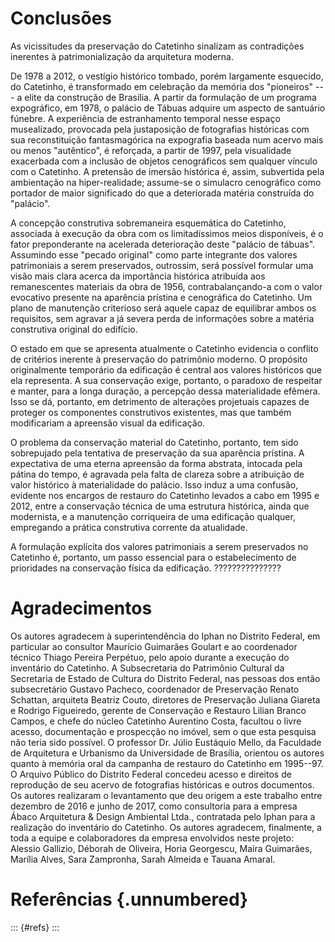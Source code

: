 # Conclusões #

As vicissitudes da preservação do Catetinho sinalizam as contradições
inerentes à patrimonialização da arquitetura moderna.

De 1978 a 2012, o vestígio histórico tombado, porém largamente
esquecido, do Catetinho, é transformado em celebração da memória dos
"pioneiros" --- a elite da construção de Brasília. A partir da
formulação de um programa expográfico, em 1978, o palácio de Tábuas
adquire um aspecto de santuário fúnebre. A experiência de estranhamento
temporal nesse espaço musealizado, provocada pela justaposição de
fotografias históricas com sua reconstituição fantasmagórica na
expografia baseada num acervo mais ou menos "autêntico", é reforçada, a
partir de 1997, pela visualidade exacerbada com a inclusão de objetos
cenográficos sem qualquer vínculo com o Catetinho. A pretensão de
imersão histórica é, assim, subvertida pela ambientação na
hiper-realidade; assume-se o simulacro cenográfico como portador de
maior significado do que a deteriorada matéria construída do "palácio".

A concepção construtiva sobremaneira esquemática do Catetinho, associada
à execução da obra com os limitadíssimos meios disponíveis, é o fator
preponderante na acelerada deterioração deste "palácio de tábuas".
Assumindo esse "pecado original" como parte integrante dos valores
patrimoniais a serem preservados, outrossim, será possível formular uma
visão mais clara acerca da importância histórica atribuída aos
remanescentes materiais da obra de 1956, contrabalançando-a com o valor
evocativo presente na aparência prístina e cenográfica do Catetinho. Um
plano de manutenção criterioso será aquele capaz de equilibrar ambos os
requisitos, sem agravar a já severa perda de informações sobre a matéria
construtiva original do edifício.

O estado em que se apresenta atualmente o Catetinho evidencia o conflito
de critérios inerente à preservação do patrimônio moderno.
O propósito originalmente temporário da edificação é central aos valores
históricos que ela representa. A sua conservação exige, portanto, o
paradoxo de respeitar e manter, para a longa duração, a percepção dessa
materialidade efêmera. Isso se dá, portanto, em detrimento de alterações
projetuais capazes de proteger os componentes construtivos existentes,
mas que também modificariam a apreensão visual da edificação.

O problema da conservação material do Catetinho, portanto, tem sido
sobrepujado pela tentativa de preservação da sua aparência prístina. A
expectativa de uma eterna apreensão da forma abstrata, intocada pela
pátina do tempo, é agravada pela falta de clareza sobre a atribuição de
valor histórico à materialidade do palácio. Isso induz a uma confusão,
evidente nos encargos de restauro do Catetinho levados a cabo em 1995 e
2012, entre a conservação técnica de uma estrutura histórica, ainda que
modernista, e a manutenção corriqueira de uma edificação qualquer,
empregando a prática construtiva corrente da atualidade.

A formulação explícita dos valores patrimoniais a serem preservados no
Catetinho é, portanto, um passo essencial para o estabelecimento de
prioridades na conservação física da edificação. ???????????????

# Agradecimentos #

Os autores agradecem à superintendência do Iphan no Distrito Federal, em
particular ao consultor Maurício Guimarães Goulart e ao coordenador
técnico Thiago Pereira Perpétuo, pelo apoio durante a execução do
inventário do Catetinho. A Subsecretaria do Patrimônio Cultural da
Secretaria de Estado de Cultura do Distrito Federal, nas pessoas dos
então subsecretário Gustavo Pacheco, coordenador de Preservação Renato
Schattan, arquiteta Beatriz Couto, diretores de Preservação Juliana
Giareta e Rodrigo Figueiredo, gerente de Conservação e Restauro Lilian
Branco Campos, e chefe do núcleo Catetinho Aurentino Costa, facultou o
livre acesso, documentação e prospecção no imóvel, sem o que esta
pesquisa não teria sido possível. O professor Dr. Júlio Eustáquio Mello,
da Faculdade de Arquitetura e Urbanismo da Universidade de Brasília,
orientou os autores quanto à memória oral da campanha de restauro do
Catetinho em 1995--97. O Arquivo Público do Distrito Federal concedeu
acesso e direitos de reprodução de seu acervo de fotografias históricas
e outros documentos. Os autores realizaram o levantamento que deu origem
a este trabalho entre dezembro de 2016 e junho de 2017, como consultoria
para a empresa Ábaco Arquitetura & Design Ambiental Ltda., contratada
pelo Iphan para a realização do inventário do Catetinho. Os autores
agradecem, finalmente, a toda a equipe e colaboradores da empresa
envolvidos neste projeto: Alessio Gallizio, Déborah de Oliveira, Horia
Georgescu, Maíra Guimarães, Marília Alves, Sara Zampronha, Sarah Almeida
e Tauana Amaral.

# Referências {.unnumbered} #

::: {#refs}
:::

